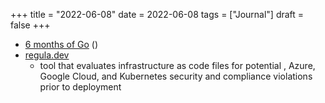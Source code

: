 +++
title = "2022-06-08"
date = 2022-06-08
tags = ["Journal"]
draft = false
+++

-   [6 months of Go](https://typesanitizer.com/blog/go-experience-report.html) ()
-   [regula.dev](https://regula.dev/)
    -   tool that evaluates infrastructure as code files for potential , Azure, Google Cloud, and Kubernetes security and compliance violations prior to deployment